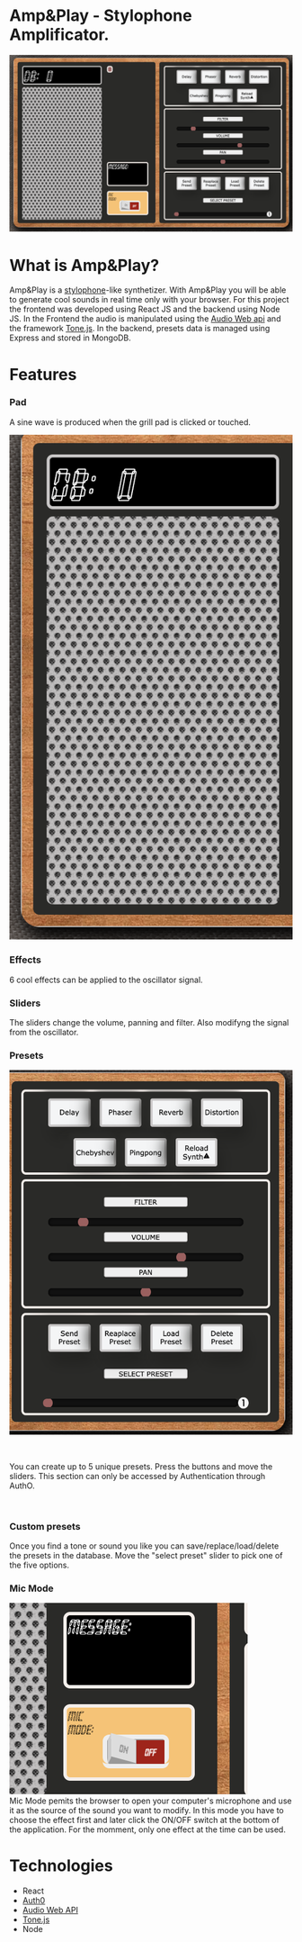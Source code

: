 # Amp&Play - Stylophone Amplificator.

![](client/public/screenshots/ScreenShot1.png)

# What is Amp&Play?

Amp&Play is a [stylophone](https://en.wikipedia.org/wiki/Stylophone)-like synthetizer. With Amp&Play you will be able to generate cool sounds in real time only with your browser. For this project the frontend was developed using React JS and the backend using Node JS. In the Frontend the audio is manipulated using the [Audio Web api](https://developer.mozilla.org/en-US/docs/Web/API/Web_Audio_API) and the framework [Tone.js](https://tonejs.github.io/). In the backend, presets data is managed using Express and stored in MongoDB.

# Features

### Pad

A sine wave is produced when the grill pad is clicked or touched.

![](client/public/screenshots/ScreenShot2.png)

### Effects

6 cool effects can be applied to the oscillator signal.

### Sliders

The sliders change the volume, panning and filter. Also modifyng the signal from the oscillator.

### Presets

![](client/public/screenshots/ScreenShot3.png)

<br />

You can create up to 5 unique presets. Press the buttons and move the sliders. This section can only be accessed by Authentication through AuthO.

<br />

### Custom presets

Once you find a tone or sound you like you can save/replace/load/delete the presets in the database. Move the "select preset" slider to pick one of the five options.

### Mic Mode

![](client/public/screenshots/Screenshot4.png)
<br />
Mic Mode pemits the browser to open your computer's microphone and use it as the source of the sound you want to modify. In this mode you have to choose the effect first and later click the ON/OFF switch at the bottom of the application. For the momment, only one effect at the time can be used.

# Technologies

- React
- [Auth0](https://auth0.com/)
- [Audio Web API](https://developer.mozilla.org/en-US/docs/Web/API/Web_Audio_API)
- [Tone.js](https://tonejs.github.io/)
- Node
